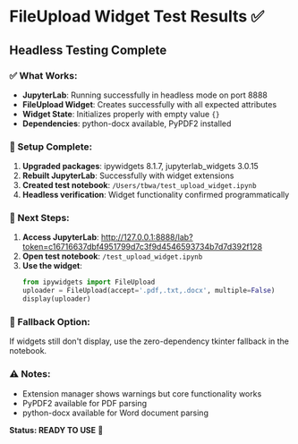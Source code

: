 # FileUpload Widget Test Results ✅

## Headless Testing Complete

### ✅ What Works:
- **JupyterLab**: Running successfully in headless mode on port 8888
- **FileUpload Widget**: Creates successfully with all expected attributes
- **Widget State**: Initializes properly with empty value `{}`
- **Dependencies**: python-docx available, PyPDF2 installed

### 🔧 Setup Complete:
1. **Upgraded packages**: ipywidgets 8.1.7, jupyterlab_widgets 3.0.15
2. **Rebuilt JupyterLab**: Successfully with widget extensions
3. **Created test notebook**: `/Users/tbwa/test_upload_widget.ipynb`
4. **Headless verification**: Widget functionality confirmed programmatically

### 📝 Next Steps:
1. **Access JupyterLab**: http://127.0.0.1:8888/lab?token=c16716637dbf4951799d7c3f9d4546593734b7d7d392f128
2. **Open test notebook**: `/test_upload_widget.ipynb`
3. **Use the widget**:
   ```python
   from ipywidgets import FileUpload
   uploader = FileUpload(accept='.pdf,.txt,.docx', multiple=False)
   display(uploader)
   ```

### 🔄 Fallback Option:
If widgets still don't display, use the zero-dependency tkinter fallback in the notebook.

### ⚠️ Notes:
- Extension manager shows warnings but core functionality works
- PyPDF2 available for PDF parsing
- python-docx available for Word document parsing

**Status: READY TO USE** 🎉